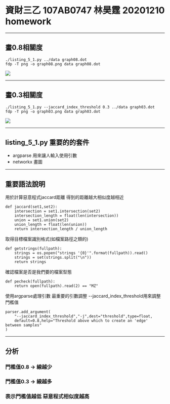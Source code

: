 # 資財三乙 107AB0747 林昊霆 20201210 homework

---

## 畫0.8相關度

```
./listing_5_1.py ../data graph08.dot
fdp -T png -o graph08.png data graph08.dot
```
![](https://imgur.com/0hrEZsm.png)

---

## 畫0.3相關度

```
./listing_5_1.py --jaccard_index_threshold 0.3 ../data graph03.dot
fdp -T png -o graph03.png data graph03.dot
```
![](https://imgur.com/Tf9Gwln.png)

---

## listing_5_1.py 重要的的套件
* argparse 用來讓人輸入使用引數
* networkx 畫圖

--- 

## 重要語法說明

用於計算惡意程式jaccard距離 得到的距離越大相似度越相近
```
def jaccard(set1,set2):
    intersection = set1.intersection(set2)
    intersection_length = float(len(intersection))
    union = set1.union(set2)
    union_length = float(len(union))
    return intersection_length / union_length
```

取得目標檔案識別格式(如檔案路徑之類的)
```
def getstrings(fullpath):
    strings = os.popen("strings '{0}'".format(fullpath)).read()
    strings = set(strings.split("\n"))
    return strings
```

確認檔案是否是我們要的檔案型態
```
def pecheck(fullpath):
    return open(fullpath).read(2) == "MZ"
```

使用argparse處理引數
最重要的引數調整 --jaccard_index_threshold用來調整門檻值
```
parser.add_argument(
    "--jaccard_index_threshold","-j",dest="threshold",type=float,
    default=0.8,help="Threshold above which to create an 'edge' between samples"
)
```
--- 

## 分析
### 門檻值0.8 -> 線越少
### 門檻值0.3 -> 線越多
### 表示門檻值越低 惡意程式相似度越高
